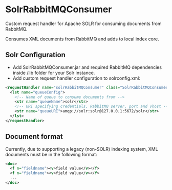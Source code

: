 SolrRabbitMQConsumer
====================

Custom request handler for Apache SOLR for consuming documents from RabbitMQ.

Consumes XML documents from RabbitMQ and adds to local index core.

Solr Configuration
------------------

* Add SolrRabbitMQConsumer.jar and required RabbitMQ dependencies inside /lib folder for your Solr instance.
* Add custom request handler configuration to solrconfig.xml: 


```xml
<requestHandler name="solrRabbitMQConsumer" class="SolrRabbitMQConsumer">
  <lst name="queueConfig">
    <!-- Name of queue to consume documents from -->
    <str name="queueName">solr</str>
    <!-- URI specifying credentials, RabbitMQ server, port and vhost -->
    <str name="queueURI">amqp://solr:solr@127.0.0.1:5672/solr</str>
  </lst>
</requestHandler>
```

Document format
---------------

Currently, due to supporting a legacy (non-SOLR) indexing system, XML documents must be in the following format:

```xml
<doc>
  <f n="fieldname"><v>field value</v></f>
  <f n="fieldname"><v>field value</v></f>
  ...
</doc>
```
